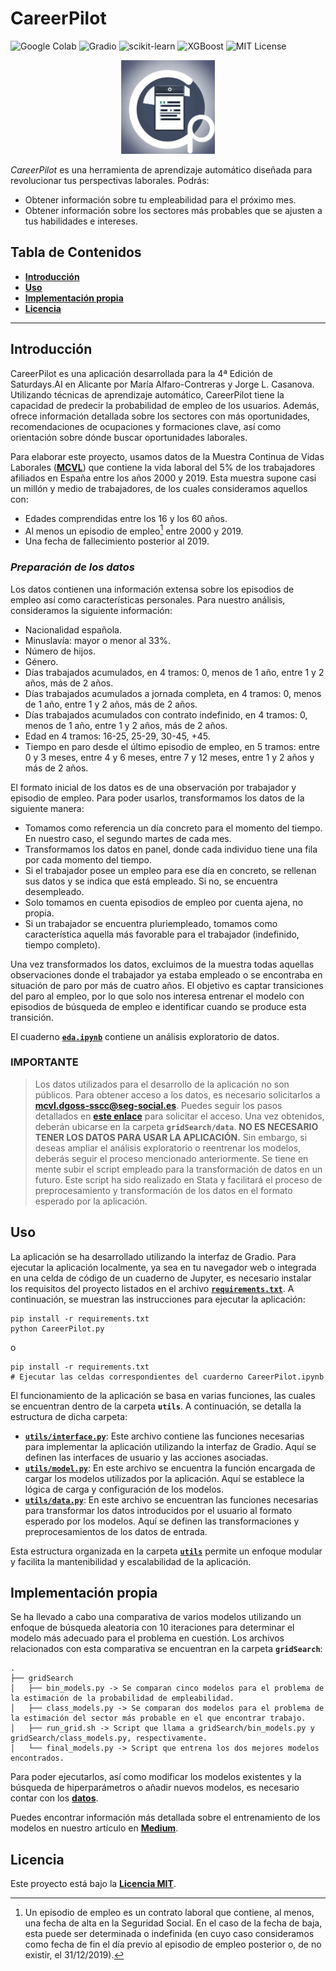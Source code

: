# **CareerPilot**

![Google Colab](https://img.shields.io/badge/Google%20Colab-%23ffffff.svg?style=flat&logo=google-colab&logoColor=%23000)
![Gradio](https://img.shields.io/badge/Gradio-%23ffffff.svg?style=flat&logo=gradio&logoColor=%23000)
![scikit-learn](https://img.shields.io/badge/scikit--learn-%23ffffff.svg?style=flat&logo=scikit-learn&logoColor=%23000)
![XGBoost](https://img.shields.io/badge/XGBoost-%23ffffff.svg?style=flat&logo=xgboost&logoColor=%23000)
![MIT License](https://img.shields.io/badge/license-MIT-%23000.svg?style=flat)

<p align="center">
  <img src="CareerPilot_Logo.png" alt="CareerPilot" width="150" height="150">
</p>

*CareerPilot* es una herramienta de aprendizaje automático diseñada para revolucionar tus perspectivas laborales. Podrás:
-  Obtener información sobre tu empleabilidad para el próximo mes.
-  Obtener información sobre los sectores más probables que se ajusten a tus habilidades e intereses.

## **Tabla de Contenidos**

- [**Introducción**](#introducción)
- [**Uso**](#uso)
- [**Implementación propia**](#implementación-propia)
- [**Licencia**](#licencia)

----

## **Introducción**

CareerPilot es una aplicación desarrollada para la 4ª Edición de Saturdays.AI en Alicante por María Alfaro-Contreras y Jorge L. Casanova. Utilizando técnicas de aprendizaje automático, CareerPilot tiene la capacidad de predecir la probabilidad de empleo de los usuarios. Además, ofrece información detallada sobre los sectores con más oportunidades, recomendaciones de ocupaciones y formaciones clave, así como orientación sobre dónde buscar oportunidades laborales. 

Para elaborar este proyecto, usamos datos de la Muestra Continua de Vidas Laborales ([**MCVL**](https://www.seg-social.es/wps/portal/wss/internet/EstadisticasPresupuestosEstudios/Estadisticas/EST211)) que contiene la vida laboral del 5% de los trabajadores afiliados en España entre los años 2000 y 2019. Esta muestra supone casi un millón y medio de trabajadores, de los cuales consideramos aquellos con:
- Edades comprendidas entre los 16 y los 60 años.
- Al menos un episodio de empleo[^1] entre 2000 y 2019.
- Una fecha de fallecimiento posterior al 2019.

[^1]: Un episodio de empleo es un contrato laboral que contiene, al menos, una fecha de alta en la Seguridad Social. En el caso de la fecha de baja, esta puede ser determinada o indefinida (en cuyo caso consideramos como fecha de fin el día previo al episodio de empleo posterior o, de no existir, el 31/12/2019).

### *Preparación de los datos*

Los datos contienen una información extensa sobre los episodios de empleo así como características personales. Para nuestro análisis, consideramos la siguiente información:
- Nacionalidad española.
- Minuslavía: mayor o menor al 33%.
- Número de hijos.
- Género.
- Días trabajados acumulados, en 4 tramos: 0, menos de 1 año, entre 1 y 2 años, más de 2 años.
- Días trabajados acumulados a jornada completa, en 4 tramos: 0, menos de 1 año, entre 1 y 2 años, más de 2 años.
- Días trabajados acumulados con contrato indefinido, en 4 tramos: 0, menos de 1 año, entre 1 y 2 años, más de 2 años.
- Edad en 4 tramos: 16-25, 25-29, 30-45, +45.
- Tiempo en paro desde el último episodio de empleo, en 5 tramos: entre 0 y 3 meses, entre 4 y 6 meses, entre 7 y 12 meses, entre 1 y 2 años y más de 2 años.

El formato inicial de los datos es de una observación por trabajador y episodio de empleo. Para poder usarlos, transformamos los datos de la siguiente manera:
- Tomamos como referencia un día concreto para el momento del tiempo. En nuestro caso, el segundo martes de cada mes.
- Transformamos los datos en panel, donde cada individuo tiene una fila por cada momento del tiempo.
- Si el trabajador posee un empleo para ese día en concreto, se rellenan sus datos y se indica que está empleado. Si no, se encuentra desempleado.
- Solo tomamos en cuenta episodios de empleo por cuenta ajena, no propia.
- Si un trabajador se encuentra pluriempleado, tomamos como característica aquella más favorable para el trabajador (indefinido, tiempo completo).

Una vez transformados los datos, excluimos de la muestra todas aquellas observaciones donde el trabajador ya estaba empleado o se encontraba en situación de paro por más de cuatro años. El objetivo es captar transiciones del paro al empleo, por lo que solo nos interesa entrenar el modelo con episodios de búsqueda de empleo e identificar cuando se produce esta transición.

El cuaderno [**`eda.ipynb`**](eda.ipynb) contiene un análisis exploratorio de datos.

### **IMPORTANTE** 

> Los datos utilizados para el desarrollo de la aplicación no son públicos. Para obtener acceso a los datos, es necesario solicitarlos a [**mcvl.dgoss-sscc@seg-social.es**](mailto:mcvl.dgoss-sscc@seg-social.es). Puedes seguir los pasos detallados en [**este enlace**](https://www.seg-social.es/wps/portal/wss/internet/EstadisticasPresupuestosEstudios/Estadisticas/EST211) para solicitar el acceso. Una vez obtenidos, deberán ubicarse en la carpeta **`gridSearch/data`**. **NO ES NECESARIO TENER LOS DATOS PARA USAR LA APLICACIÓN.** Sin embargo, si deseas ampliar el análisis exploratorio o reentrenar los modelos, deberás seguir el proceso mencionado anteriormente. Se tiene en mente subir el script empleado para la transformación de datos en un futuro. Este script ha sido realizado en Stata y facilitará el proceso de preprocesamiento y transformación de los datos en el formato esperado por la aplicación.

## **Uso**

La aplicación se ha desarrollado utilizando la interfaz de Gradio. Para ejecutar la aplicación localmente, ya sea en tu navegador web o integrada en una celda de código de un cuaderno de Jupyter, es necesario instalar los requisitos del proyecto listados en el archivo [**`requirements.txt`**](requirements.txt). A continuación, se muestran las instrucciones para ejecutar la aplicación:

```shell
pip install -r requirements.txt
python CareerPilot.py
```

o

```shell
pip install -r requirements.txt
# Ejecutar las celdas correspondientes del cuarderno CareerPilot.ipynb
```

El funcionamiento de la aplicación se basa en varias funciones, las cuales se encuentran dentro de la carpeta **`utils`**. A continuación, se detalla la estructura de dicha carpeta:

- [**`utils/interface.py`**](utils/interface.py): Este archivo contiene las funciones necesarias para implementar la aplicación utilizando la interfaz de Gradio. Aquí se definen las interfaces de usuario y las acciones asociadas.
- [**`utils/model.py`**](utils/model.py): En este archivo se encuentra la función encargada de cargar los modelos utilizados por la aplicación. Aquí se establece la lógica de carga y configuración de los modelos.
- [**`utils/data.py`**](utils/data.py): En este archivo se encuentran las funciones necesarias para transformar los datos introducidos por el usuario al formato esperado por los modelos. Aquí se definen las transformaciones y preprocesamientos de los datos de entrada.

Esta estructura organizada en la carpeta [**`utils`**](utils) permite un enfoque modular y facilita la mantenibilidad y escalabilidad de la aplicación.

## **Implementación propia**

Se ha llevado a cabo una comparativa de varios modelos utilizando un enfoque de búsqueda aleatoria con 10 iteraciones para determinar el modelo más adecuado para el problema en cuestión. Los archivos relacionados con esta comparativa se encuentran en la carpeta **`gridSearch`**:

```
.
├── gridSearch
│   ├── bin_models.py -> Se comparan cinco modelos para el problema de la estimación de la probabilidad de empleabilidad.
│   ├── class_models.py -> Se comparan dos modelos para el problema de la estimación del sector más probable en el que encontrar trabajo.
│   ├── run_grid.sh -> Script que llama a gridSearch/bin_models.py y gridSearch/class_models.py, respectivamente.
│   └── final_models.py -> Script que entrena los dos mejores modelos encontrados.
```

Para poder ejecutarlos, así como modificar los modelos existentes y la búsqueda de hiperparámetros o añadir nuevos modelos, es necesario contar con los [**datos**](#importante).

Puedes encontrar información más detallada sobre el entrenamiento de los modelos en nuestro artículo en [**Medium**]().

## **Licencia**

Este proyecto está bajo la [**Licencia MIT**](LICENSE).